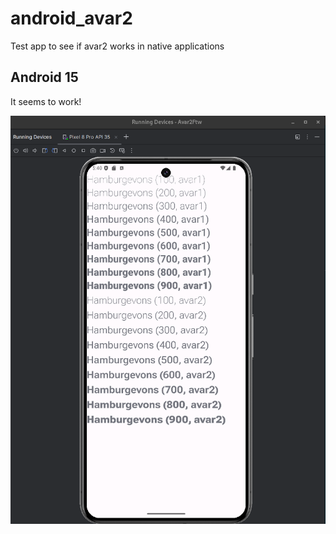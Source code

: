 # android_avar2
Test app to see if avar2 works in native applications

## Android 15

It seems to work!

![Android 15 avar2 working](./android15.png)